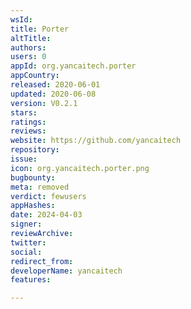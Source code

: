 ```yaml
---
wsId: 
title: Porter
altTitle: 
authors: 
users: 0
appId: org.yancaitech.porter
appCountry: 
released: 2020-06-01
updated: 2020-06-08
version: V0.2.1
stars: 
ratings: 
reviews: 
website: https://github.com/yancaitech
repository: 
issue: 
icon: org.yancaitech.porter.png
bugbounty: 
meta: removed
verdict: fewusers
appHashes: 
date: 2024-04-03
signer: 
reviewArchive: 
twitter: 
social: 
redirect_from: 
developerName: yancaitech
features: 

---
```


